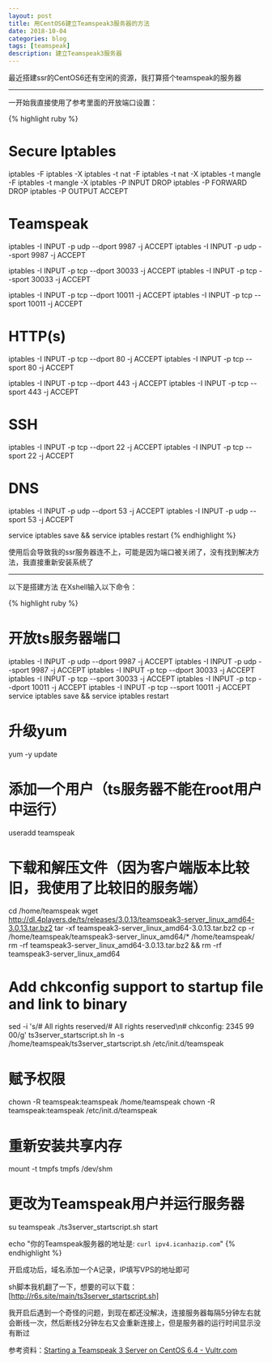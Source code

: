 ```yaml
---
layout: post
title: 用CentOS6建立Teamspeak3服务器的方法
date: 2018-10-04
categories: blog
tags: [teamspeak]
description: 建立Teamspeak3服务器
---
```


最近搭建ssr的CentOS6还有空闲的资源，我打算搭个teamspeak的服务器

----

一开始我直接使用了参考里面的开放端口设置：

{% highlight ruby %}
# Secure Iptables
iptables -F
iptables -X
iptables -t nat -F
iptables -t nat -X
iptables -t mangle -F
iptables -t mangle -X
iptables -P INPUT DROP
iptables -P FORWARD DROP
iptables -P OUTPUT ACCEPT

# Teamspeak
iptables -I INPUT -p udp --dport 9987 -j ACCEPT
iptables -I INPUT -p udp --sport 9987 -j ACCEPT

iptables -I INPUT -p tcp --dport 30033 -j ACCEPT
iptables -I INPUT -p tcp --sport 30033 -j ACCEPT

iptables -I INPUT -p tcp --dport 10011 -j ACCEPT
iptables -I INPUT -p tcp --sport 10011 -j ACCEPT

# HTTP(s)
iptables -I INPUT -p tcp --dport 80 -j ACCEPT
iptables -I INPUT -p tcp --sport 80 -j ACCEPT

iptables -I INPUT -p tcp --dport 443 -j ACCEPT
iptables -I INPUT -p tcp --sport 443 -j ACCEPT

# SSH
iptables -I INPUT -p tcp --dport 22 -j ACCEPT
iptables -I INPUT -p tcp --sport 22 -j ACCEPT

# DNS
iptables -I INPUT -p udp --dport 53 -j ACCEPT
iptables -I INPUT -p udp --sport 53 -j ACCEPT

service iptables save && service iptables restart
{% endhighlight %}

使用后会导致我的ssr服务器连不上，可能是因为端口被关闭了，没有找到解决方法，我直接重新安装系统了

----

以下是搭建方法
在Xshell输入以下命令：

{% highlight ruby %}
# 开放ts服务器端口
iptables -I INPUT -p udp --dport 9987 -j ACCEPT
iptables -I INPUT -p udp --sport 9987 -j ACCEPT
iptables -I INPUT -p tcp --dport 30033 -j ACCEPT
iptables -I INPUT -p tcp --sport 30033 -j ACCEPT
iptables -I INPUT -p tcp --dport 10011 -j ACCEPT
iptables -I INPUT -p tcp --sport 10011 -j ACCEPT
service iptables save && service iptables restart

# 升级yum
yum -y update

# 添加一个用户（ts服务器不能在root用户中运行）
useradd teamspeak

# 下载和解压文件（因为客户端版本比较旧，我使用了比较旧的服务端）
cd /home/teamspeak
wget http://dl.4players.de/ts/releases/3.0.13/teamspeak3-server_linux_amd64-3.0.13.tar.bz2
tar -xf teamspeak3-server_linux_amd64-3.0.13.tar.bz2
cp -r /home/teamspeak/teamspeak3-server_linux_amd64/* /home/teamspeak/
rm -rf teamspeak3-server_linux_amd64-3.0.13.tar.bz2 && rm -rf teamspeak3-server_linux_amd64

# Add chkconfig support to startup file and link to binary
sed -i 's/# All rights reserved/# All rights reserved\n# chkconfig: 2345 99 00/g' ts3server_startscript.sh
ln -s /home/teamspeak/ts3server_startscript.sh /etc/init.d/teamspeak

# 赋予权限
chown -R teamspeak:teamspeak /home/teamspeak
chown -R teamspeak:teamspeak /etc/init.d/teamspeak

# 重新安装共享内存
mount -t tmpfs tmpfs /dev/shm

# 更改为Teamspeak用户并运行服务器
su teamspeak
./ts3server_startscript.sh start

echo "你的Teamspeak服务器的地址是: `curl ipv4.icanhazip.com`"
{% endhighlight %}

开启成功后，域名添加一个A记录，IP填写VPS的地址即可

sh脚本我机翻了一下，想要的可以下载：[http://r6s.site/main/ts3server_startscript.sh]

我开启后遇到一个奇怪的问题，到现在都还没解决，连接服务器每隔5分钟左右就会断线一次，然后断线2分钟左右又会重新连接上，但是服务器的运行时间显示没有断过

参考资料：[Starting a Teamspeak 3 Server on CentOS 6.4 - Vultr.com](https://www.vultr.com/docs/starting-a-teamspeak-3-server-on-centos-6-4)